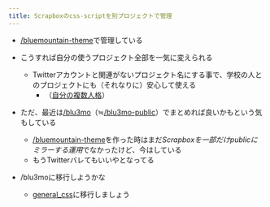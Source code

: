 ```yaml
---
title: Scrapboxのcss-scriptを別プロジェクトで管理
---
```


* [/bluemountain-theme](https://scrapbox.io/bluemountain-theme)で管理している

* こうすれば自分の使うプロジェクト全部を一気に変えられる
  
  * Twitterアカウントと関連がないプロジェクト名にする事で、学校の人とのプロジェクトにも（それなりに）安心して使える
    * （[自分の複数人格](%E8%87%AA%E5%88%86%E3%81%AE%E8%A4%87%E6%95%B0%E4%BA%BA%E6%A0%BC.md)）
* ただ、最近は[/blu3mo](https://scrapbox.io/blu3mo)（≒[/blu3mo-public](https://scrapbox.io/blu3mo-public)）でまとめれば良いかもという気もしている
  
  * [/bluemountain-theme](https://scrapbox.io/bluemountain-theme)を作った時はまだ*Scrapboxを一部だけpublicにミラーする運用*でなかったけど、今はしている
  * もうTwitterバレてもいいやとなってる
* /blu3moに移行しようかな
  
  * [general_css](general_css.md)に移行しましょう
